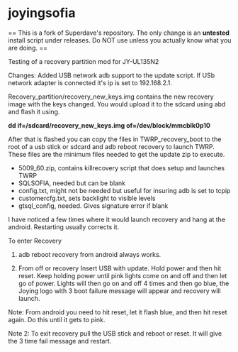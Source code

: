 ﻿# joyingsofia

== This is a fork of Superdave's repository. The only change is an __untested__ install script under releases. Do NOT use unless you actually know what you are doing. ==

Testing of a recovery partition mod for JY-UL135N2

Changes: Added USB network adb support to the update script.  If USb network adapter is connected it's ip is set to 192.168.2.1.

Recovery_partition/recovery_new_keys.img contains the new recovery image with the keys changed.  You would upload it to the sdcard using abd and flash it using.

<strong>dd if=/sdcard/recovery_new_keys.img of=/dev/block/mmcblk0p10</strong>

After that is flashed you can copy the files in TWRP_recovery_boot to the root of a usb stick or sdcard and adb reboot recovery to launch TWRP.  These files are the minimum files needed to get the update zip to execute.

<ul>
<li>5009_60.zip, contains killrecovery script that does setup and launches TWRP</li>
<li>SQLSOFIA, needed but can be blank</li>
<li>config.txt, might not be needed but useful for insuring adb is set to tcpip</li>
<li>customercfg.txt, sets backlight to visible levels</li>
<li>gtsql_config, needed.  Gives signature error if blank</li>
</ul>

I have noticed a few times where it would launch recovery and hang at the android.  Restarting usually corrects it.


</strong>To enter Recovery </strong>
1. adb reboot recovery from android always works.

2. From off or recovery
Insert USB with update.
Hold power and then hit reset.  Keep holding power until pink lights come on and off and then let go of power.
Lights will then go on and off 4 times and then go blue, the Joying logo with 3 boot failure message will appear and recovery will launch.

Note: From android you need to hit reset, let it flash blue, and then hit reset again. Do this until it gets to pink.

Note 2: To exit recovery pull the USB stick and reboot or reset. It will give the 3 time fail message and restart.


